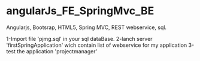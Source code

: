 angularJs_FE_SpringMvc_BE
=========================

Angularjs, Bootsrap, HTML5, Spring MVC, REST webservice, sql.

1-Import file 'pjmg.sql' in your sql dataBase.
2-lanch server 'firstSpringApplication' wich contain list of webservice for my application
3-test the application 'projectmanager'
